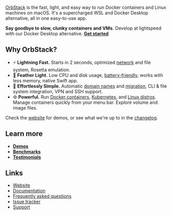 [OrbStack](https://orbstack.dev) is the fast, light, and easy way to run Docker containers and Linux machines on macOS. It's a supercharged WSL and Docker Desktop alternative, all in one easy-to-use app.

**Say goodbye to slow, clunky containers and VMs.** Develop at lightspeed with our Docker Desktop alternative. **[Get started](https://docs.orbstack.dev/quick-start)**

## Why OrbStack?

- ⚡️ **Lightning Fast.** Starts in 2 seconds, optimized [network](https://docs.orbstack.dev/docker/network) and file system, Rosetta emulation.
- 💨 **Feather Light.** Low CPU and disk usage, [battery-friendly](https://docs.orbstack.dev/benchmarks), works with less memory, native Swift app.
- 🍰 **Effortlessly Simple.** Automatic [domain names](https://docs.orbstack.dev/docker/domains) and [migration](https://docs.orbstack.dev/install#docker-migration), CLI & file system integration, VPN and SSH support.
- ⚙️ **Powerful.** Run [Docker containers](https://docs.orbstack.dev/docker/), [Kubernetes](https://docs.orbstack.dev/kubernetes/), and [Linux distros](https://docs.orbstack.dev/machines/). Manage containers quickly from your menu bar. Explore volume and image files.

Check the [website](https://orbstack.dev) for demos, or see what we're up to in the [changelog](https://docs.orbstack.dev/release-notes).

## Learn more

- [**Demos**](https://orbstack.dev)
- [**Benchmarks**](https://orbstack.dev/#benchmarks)
- [**Testimonials**](https://orbstack.dev/#testimonials)

## Links

- [Website](https://orbstack.dev)
- [Documentation](https://docs.orbstack.dev)
- [Frequently asked questions](https://docs.orbstack.dev/faq)
- [Issue tracker](https://github.com/orbstack/orbstack/issues)
- [Support](mailto:support@orbstack.dev)
